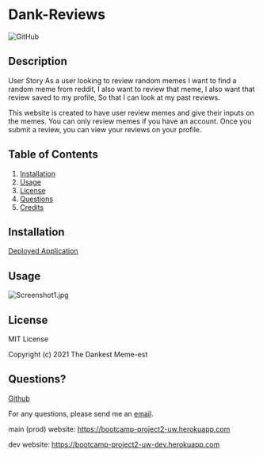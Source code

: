 # Dank-Reviews

![GitHub](https://img.shields.io/github/license/kharam/Dank-Reviews)

## Description
    
  User Story
As a user looking to review random memes
I want to find a random meme from reddit,
I also want to review that meme,
I also want that review saved to my profile,
So that I can look at my past reviews.

This website is created to have user review memes and give their inputs on the memes. You can only review memes if you have an account. Once you submit a review, you can view your reviews on your profile.
    
## Table of Contents
1. [Installation](#installation)
2. [Usage](#usage)
3. [License](#license)
4. [Questions](#questions)
5. [Credits](#credits)
    
## Installation
    
[Deployed Application](https://bootcamp-project2-uw.herokuapp.com)
    
## Usage

![Screenshot1.jpg]()

## License
    
MIT License
    
Copyright (c) 2021 The Dankest Meme-est
          
## Questions?
    
[Github]()
  
For any questions, please send me an [email]().

main (prod) website: https://bootcamp-project2-uw.herokuapp.com

dev website: https://bootcamp-project2-uw-dev.herokuapp.com
